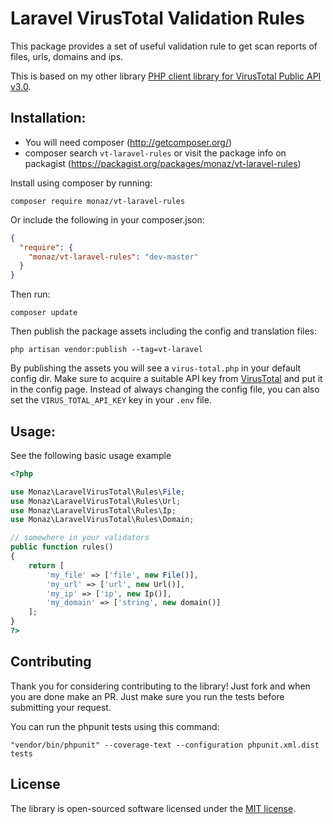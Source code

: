 # Laravel VirusTotal Validation Rules

This package provides a set of useful validation rule to get scan reports of files, urls, domains and ips.

This is based on my other library [PHP client library for VirusTotal Public API v3.0](https://github.com/mohsennazari/vt-php-api3).

## Installation:
- You will need composer (http://getcomposer.org/)
- composer search `vt-laravel-rules` or visit the package info on packagist (https://packagist.org/packages/monaz/vt-laravel-rules)

Install using composer by running:
```
composer require monaz/vt-laravel-rules
```

Or include the following in your composer.json:
```json
{
  "require": {
    "monaz/vt-laravel-rules": "dev-master"
  }
}
```
Then run:
```
composer update
```
Then publish the package assets including the config and translation files:
```
php artisan vendor:publish --tag=vt-laravel
```
By publishing the assets you will see a `virus-total.php` in your
default config dir. Make sure to acquire a suitable API key from 
[VirusTotal](https://www.virustotal.com/) and put it in the config page.
Instead of always changing the config file, you can also set the
`VIRUS_TOTAL_API_KEY` key in your `.env` file.

## Usage:
See the following basic usage example
```php
<?php

use Monaz\LaravelVirusTotal\Rules\File;
use Monaz\LaravelVirusTotal\Rules\Url;
use Monaz\LaravelVirusTotal\Rules\Ip;
use Monaz\LaravelVirusTotal\Rules\Domain;

// somewhere in your validators
public function rules()
{
    return [
        'my_file' => ['file', new File()],
        'my_url' => ['url', new Url()],
        'my_ip' => ['ip', new Ip()],
        'my_domain' => ['string', new domain()]
    ];
}
?>
```

## Contributing
Thank you for considering contributing to the library! Just fork and when you are done make an PR. Just make sure you run the tests before submitting your request.

You can run the phpunit tests using this command:
```
"vendor/bin/phpunit" --coverage-text --configuration phpunit.xml.dist tests
```

## License
The library is open-sourced software licensed under the [MIT license](LICENSE.md).

